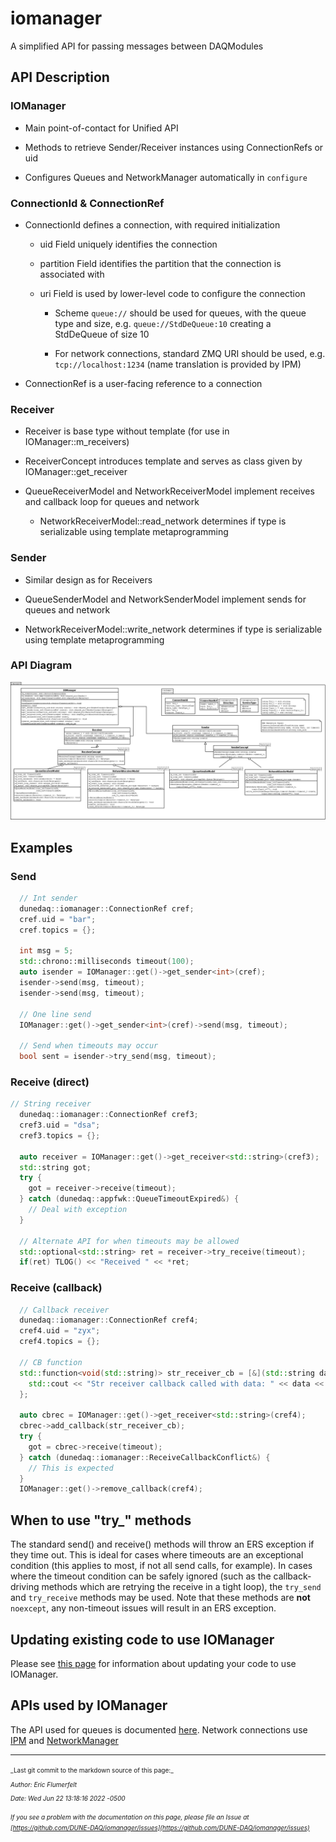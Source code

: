 # iomanager

A simplified API for passing messages between DAQModules

## API Description

### IOManager


* Main point-of-contact for Unified API

* Methods to retrieve Sender/Receiver instances using ConnectionRefs or uid

* Configures Queues and NetworkManager automatically in `configure`

### ConnectionId & ConnectionRef


* ConnectionId defines a connection, with required initialization

  * uid Field uniquely identifies the connection

  * partition Field identifies the partition that the connection is associated with

  * uri Field is used by lower-level code to configure the connection

    * Scheme `queue://` should be used for queues, with the queue type and size, e.g. `queue://StdDeQueue:10` creating a StdDeQueue of size 10

    * For network connections, standard ZMQ URI should be used, e.g. `tcp://localhost:1234` (name translation is provided by IPM)

* ConnectionRef is a user-facing reference to a connection

### Receiver


* Receiver is base type without template (for use in IOManager::m_receivers)

* ReceiverConcept introduces template and serves as class given by IOManager::get_receiver

* QueueReceiverModel and NetworkReceiverModel implement receives and callback loop for queues and network

  * NetworkReceiverModel::read_network determines if type is serializable using template metaprogramming

### Sender


* Similar design as for Receivers

* QueueSenderModel and NetworkSenderModel implement sends for queues and network

* NetworkReceiverModel::write_network determines if type is serializable using template metaprogramming

### API Diagram

![Class Diagrams](https://github.com/DUNE-DAQ/iomanager/raw/develop/docs/IOManager.png)

## Examples

### Send

```CPP
  // Int sender
  dunedaq::iomanager::ConnectionRef cref;
  cref.uid = "bar";
  cref.topics = {};

  int msg = 5;
  std::chrono::milliseconds timeout(100);
  auto isender = IOManager::get()->get_sender<int>(cref);
  isender->send(msg, timeout);
  isender->send(msg, timeout);

  // One line send
  IOManager::get()->get_sender<int>(cref)->send(msg, timeout);
  
  // Send when timeouts may occur
  bool sent = isender->try_send(msg, timeout);

```

### Receive (direct)

```CPP
// String receiver
  dunedaq::iomanager::ConnectionRef cref3;
  cref3.uid = "dsa";
  cref3.topics = {};

  auto receiver = IOManager::get()->get_receiver<std::string>(cref3);
  std::string got;
  try {
    got = receiver->receive(timeout);
  } catch (dunedaq::appfwk::QueueTimeoutExpired&) {
    // Deal with exception
  }
  
  // Alternate API for when timeouts may be allowed
  std::optional<std::string> ret = receiver->try_receive(timeout);
  if(ret) TLOG() << "Received " << *ret;

```

### Receive (callback)

```CPP
  // Callback receiver
  dunedaq::iomanager::ConnectionRef cref4;
  cref4.uid = "zyx";
  cref4.topics = {};

  // CB function
  std::function<void(std::string)> str_receiver_cb = [&](std::string data) {
    std::cout << "Str receiver callback called with data: " << data << '\n';
  };

  auto cbrec = IOManager::get()->get_receiver<std::string>(cref4);
  cbrec->add_callback(str_receiver_cb);
  try {
    got = cbrec->receive(timeout);
  } catch (dunedaq::iomanager::ReceiveCallbackConflict&) {
    // This is expected
  }
  IOManager::get()->remove_callback(cref4);

```
## When to use "try_" methods

The standard send() and receive() methods will throw an ERS exception if they time out. This is ideal for cases where timeouts are an exceptional condition (this applies to most, if not all send calls, for example). In cases where the timeout condition can be safely ignored (such as the callback-driving methods which are retrying the receive in a tight loop), the `try_send` and `try_receive` methods may be used. Note that these methods are **not** `noexcept`, any non-timeout issues will result in an ERS exception.

## Updating existing code to use IOManager

Please see [this page](Updating.md) for information about updating your code to use IOManager.

## APIs used by IOManager

The API used for queues is documented [here](Queue.md). Network connections use [IPM](https://dune-daq-sw.readthedocs.io/en/latest/packages/ipm/) and [NetworkManager](NetworkManager.md)


-----

<font size="1">
_Last git commit to the markdown source of this page:_


_Author: Eric Flumerfelt_

_Date: Wed Jun 22 13:18:16 2022 -0500_

_If you see a problem with the documentation on this page, please file an Issue at [https://github.com/DUNE-DAQ/iomanager/issues](https://github.com/DUNE-DAQ/iomanager/issues)_
</font>

